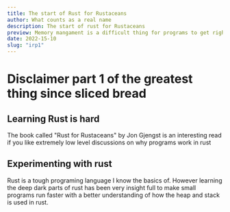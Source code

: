 ```yaml
---
title: The start of Rust for Rustaceans
author: What counts as a real name
description: The start of rust for Rustaceans
preview: Memory mangament is a difficult thing for programs to get right whether they realize it or not.
date: 2022-15-10
slug: "irp1"
---
```

# Disclaimer part 1 of the greatest thing since sliced bread

## Learning Rust is hard

The book called "Rust for Rustaceans" by Jon Gjengst is an interesting read if you like extremely low level discussions on why programs work in rust

## Experimenting with rust

Rust is a tough programing language I know the basics of. However learning the deep dark parts of rust has been very insight full to make small programs run faster with a better understanding of how the heap and stack is used in rust.

